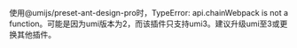 使用@umijs/preset-ant-design-pro时，TypeError: api.chainWebpack is not a function。可能是因为umi版本为2，而该插件只支持umi3。建议升级umi至3或更换其他插件。
